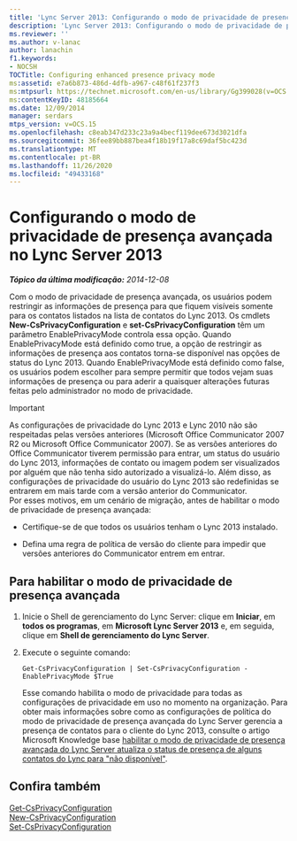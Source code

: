 ```yaml
---
title: 'Lync Server 2013: Configurando o modo de privacidade de presença avançada'
description: 'Lync Server 2013: Configurando o modo de privacidade de presença avançada.'
ms.reviewer: ''
ms.author: v-lanac
author: lanachin
f1.keywords:
- NOCSH
TOCTitle: Configuring enhanced presence privacy mode
ms:assetid: e7a6b873-486d-4dfb-a967-c48f61f237f3
ms:mtpsurl: https://technet.microsoft.com/en-us/library/Gg399028(v=OCS.15)
ms:contentKeyID: 48185664
ms.date: 12/09/2014
manager: serdars
mtps_version: v=OCS.15
ms.openlocfilehash: c8eab347d233c23a9a4becf119dee673d3021dfa
ms.sourcegitcommit: 36fee89bb887bea4f18b19f17a8c69daf5bc423d
ms.translationtype: MT
ms.contentlocale: pt-BR
ms.lasthandoff: 11/26/2020
ms.locfileid: "49433168"
---
```

# <a name="configuring-enhanced-presence-privacy-mode-in-lync-server-2013"></a>Configurando o modo de privacidade de presença avançada no Lync Server 2013

<div data-xmlns="http://www.w3.org/1999/xhtml">

<div class="topic" data-xmlns="http://www.w3.org/1999/xhtml" data-msxsl="urn:schemas-microsoft-com:xslt" data-cs="https://msdn.microsoft.com/">

<div data-asp="https://msdn2.microsoft.com/asp">



</div>

<div id="mainSection">

<div id="mainBody">

<span> </span>

_**Tópico da última modificação:** 2014-12-08_

Com o modo de privacidade de presença avançada, os usuários podem restringir as informações de presença para que fiquem visíveis somente para os contatos listados na lista de contatos do Lync 2013. Os cmdlets **New-CsPrivacyConfiguration** e **set-CsPrivacyConfiguration** têm um parâmetro EnablePrivacyMode controla essa opção. Quando EnablePrivacyMode está definido como true, a opção de restringir as informações de presença aos contatos torna-se disponível nas opções de status do Lync 2013. Quando EnablePrivacyMode está definido como false, os usuários podem escolher para sempre permitir que todos vejam suas informações de presença ou para aderir a quaisquer alterações futuras feitas pelo administrador no modo de privacidade.

<div>


> [!IMPORTANT]  
> As configurações de privacidade do Lync 2013 e Lync 2010 não são respeitadas pelas versões anteriores (Microsoft Office Communicator 2007 R2 ou Microsoft Office Communicator 2007). Se as versões anteriores do Office Communicator tiverem permissão para entrar, um status do usuário do Lync 2013, informações de contato ou imagem podem ser visualizados por alguém que não tenha sido autorizado a visualizá-lo. Além disso, as configurações de privacidade do usuário do Lync 2013 são redefinidas se entrarem em mais tarde com a versão anterior do Communicator.<BR>Por esses motivos, em um cenário de migração, antes de habilitar o modo de privacidade de presença avançada: 
> <UL>
> <LI>
> <P>Certifique-se de que todos os usuários tenham o Lync 2013 instalado.</P>
> <LI>
> <P>Defina uma regra de política de versão do cliente para impedir que versões anteriores do Communicator entrem em entrar.</P></LI></UL>



</div>

<div>

## <a name="to-enable-enhanced-presence-privacy-mode"></a>Para habilitar o modo de privacidade de presença avançada

1.  Inicie o Shell de gerenciamento do Lync Server: clique em **Iniciar**, em **todos os programas**, em **Microsoft Lync Server 2013** e, em seguida, clique em **Shell de gerenciamento do Lync Server**.

2.  Execute o seguinte comando:
    
        Get-CsPrivacyConfiguration | Set-CsPrivacyConfiguration -EnablePrivacyMode $True
    
    Esse comando habilita o modo de privacidade para todas as configurações de privacidade em uso no momento na organização. Para obter mais informações sobre como as configurações de política do modo de privacidade de presença avançada do Lync Server gerencia a presença de contatos para o cliente do Lync 2013, consulte o artigo Microsoft Knowledge base [habilitar o modo de privacidade de presença avançada do Lync Server atualiza o status de presença de alguns contatos do Lync para "não disponível"](https://support.microsoft.com/kb/3020057).

</div>

<div>

## <a name="see-also"></a>Confira também


[Get-CsPrivacyConfiguration](https://docs.microsoft.com/powershell/module/skype/Get-CsPrivacyConfiguration)  
[New-CsPrivacyConfiguration](https://docs.microsoft.com/powershell/module/skype/New-CsPrivacyConfiguration)  
[Set-CsPrivacyConfiguration](https://docs.microsoft.com/powershell/module/skype/Set-CsPrivacyConfiguration)  
  

</div>

</div>

<span> </span>

</div>

</div>

</div>

